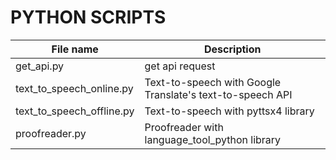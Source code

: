 # PYTHON SCRIPTS

| File name                   | Description                                                                   |
|-----------------------------|-------------------------------------------------------------------------------|
| get_api.py                  | get api request                                                               |
| text_to_speech_online.py    | Text-to-speech with Google Translate's text-to-speech API                     |
| text_to_speech_offline.py   | Text-to-speech with pyttsx4 library                                           |
| proofreader.py              | Proofreader with language_tool_python library                                 |
